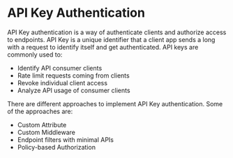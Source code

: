 # API Key Authentication
API Key authentication is a way of authenticate clients and authorize access to endpoints.
API Key is a unique identifier that a client app sends a long with a request to identify itself and get authenticated.
API keys are commonly used to:
  - Identify API consumer clients
  - Rate limit requests coming from clients
  - Revoke individual client access
  - Analyze API usage of consumer clients

There are different approaches to implement API Key authentication. Some of the approaches are:
  - Custom Attribute
  - Custom Middleware
  - Endpoint filters with minimal APIs
  - Policy-based Authorization

